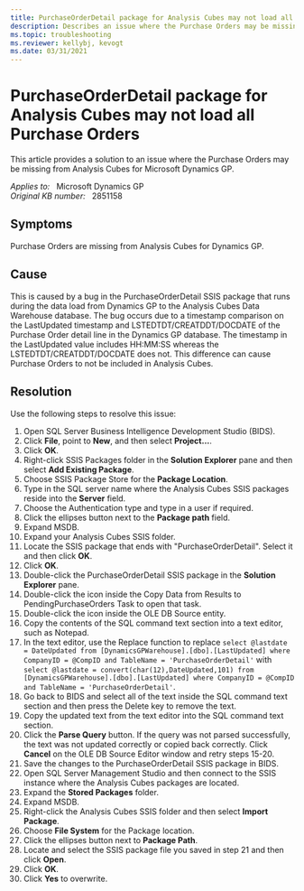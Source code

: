 ```yaml
---
title: PurchaseOrderDetail package for Analysis Cubes may not load all Purchase Orders
description: Describes an issue where the Purchase Orders may be missing from Analysis Cubes for Dynamics GP. Provides a solution.
ms.topic: troubleshooting
ms.reviewer: kellybj, kevogt
ms.date: 03/31/2021
---
```

# PurchaseOrderDetail package for Analysis Cubes may not load all Purchase Orders

This article provides a solution to an issue where the Purchase Orders may be missing from Analysis Cubes for Microsoft Dynamics GP.

_Applies to:_ &nbsp; Microsoft Dynamics GP  
_Original KB number:_ &nbsp; 2851158

## Symptoms

Purchase Orders are missing from Analysis Cubes for Dynamics GP.

## Cause

This is caused by a bug in the PurchaseOrderDetail SSIS package that runs during the data load from Dynamics GP to the Analysis Cubes Data Warehouse database. The bug occurs due to a timestamp comparison on the LastUpdated timestamp and LSTEDTDT/CREATDDT/DOCDATE of the Purchase Order detail line in the Dynamics GP database. The timestamp in the LastUpdated value includes HH:MM:SS whereas the LSTEDTDT/CREATDDT/DOCDATE does not. This difference can cause Purchase Orders to not be included in Analysis Cubes.

## Resolution

Use the following steps to resolve this issue:

1. Open SQL Server Business Intelligence Development Studio (BIDS).
2. Click **File**, point to **New**, and then select **Project...**.
3. Click **OK**.
4. Right-click SSIS Packages folder in the **Solution Explorer** pane and then select **Add Existing Package**.
5. Choose SSIS Package Store for the **Package Location**.
6. Type in the SQL server name where the Analysis Cubes SSIS packages reside into the **Server** field.
7. Choose the Authentication type and type in a user if required.
8. Click the ellipses button next to the **Package path** field.
9. Expand MSDB.
10. Expand your Analysis Cubes SSIS folder.
11. Locate the SSIS package that ends with "PurchaseOrderDetail". Select it and then click **OK**.
12. Click **OK**.
13. Double-click the PurchaseOrderDetail SSIS package in the **Solution Explorer** pane.
14. Double-click the icon inside the Copy Data from Results to PendingPurchaseOrders Task to open that task.
15. Double-click the icon inside the OLE DB Source entity.
16. Copy the contents of the SQL command text section into a text editor, such as Notepad.
17. In the text editor, use the Replace function to replace `select @lastdate = DateUpdated from [DynamicsGPWarehouse].[dbo].[LastUpdated] where CompanyID = @CompID and TableName = 'PurchaseOrderDetail'` with `select @lastdate = convert(char(12),DateUpdated,101) from [DynamicsGPWarehouse].[dbo].[LastUpdated] where CompanyID = @CompID and TableName = 'PurchaseOrderDetail'`.
18. Go back to BIDS and select all of the text inside the SQL command text section and then press the Delete key to remove the text.
19. Copy the updated text from the text editor into the SQL command text section.
20. Click the **Parse Query** button. If the query was not parsed successfully, the text was not updated correctly or copied back correctly. Click **Cancel** on the OLE DB Source Editor window and retry steps 15-20.
21. Save the changes to the PurchaseOrderDetail SSIS package in BIDS.
22. Open SQL Server Management Studio and then connect to the SSIS instance where the Analysis Cubes packages are located.
23. Expand the **Stored Packages** folder.
24. Expand MSDB.
25. Right-click the Analysis Cubes SSIS folder and then select **Import Package**.
26. Choose **File System** for the Package location.
27. Click the ellipses button next to **Package Path**.
28. Locate and select the SSIS package file you saved in step 21 and then click **Open**.
29. Click **OK**.
30. Click **Yes** to overwrite.
